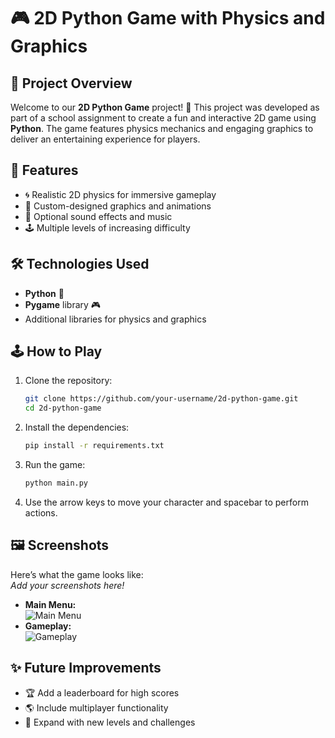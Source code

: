 # 🎮 2D Python Game with Physics and Graphics

## 📖 Project Overview
Welcome to our **2D Python Game** project! 🎉 This project was developed as part of a school assignment to create a fun and interactive 2D game using **Python**. The game features physics mechanics and engaging graphics to deliver an entertaining experience for players.  

## 🚀 Features
- 🌀 Realistic 2D physics for immersive gameplay  
- 🎨 Custom-designed graphics and animations  
- 🎵 Optional sound effects and music  
- 🕹️ Multiple levels of increasing difficulty  

## 🛠️ Technologies Used
- **Python** 🐍  
- **Pygame** library 🎮  
- Additional libraries for physics and graphics  

## 🕹️ How to Play
1. Clone the repository:  
   ```bash
   git clone https://github.com/your-username/2d-python-game.git
   cd 2d-python-game
   ```  
2. Install the dependencies:  
   ```bash
   pip install -r requirements.txt
   ```  
3. Run the game:  
   ```bash
   python main.py
   ```  
4. Use the arrow keys to move your character and spacebar to perform actions.  

## 🖼️ Screenshots  
Here’s what the game looks like:  
*Add your screenshots here!*  
- **Main Menu:**  
  ![Main Menu](path/to/main-menu-screenshot.png)  
- **Gameplay:**  
  ![Gameplay](path/to/gameplay-screenshot.png)  

## ✨ Future Improvements
- 🏆 Add a leaderboard for high scores  
- 🌎 Include multiplayer functionality  
- 🚀 Expand with new levels and challenges  
